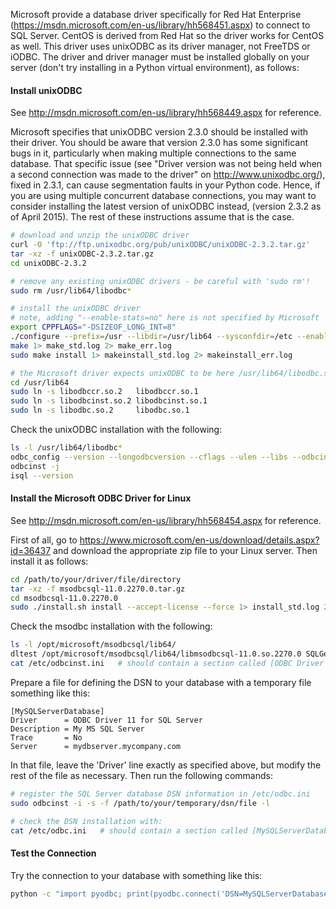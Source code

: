 Microsoft provide a database driver specifically for Red Hat Enterprise (https://msdn.microsoft.com/en-us/library/hh568451.aspx) to connect to SQL Server.  CentOS is derived from Red Hat so the driver works for CentOS as well.  This driver uses unixODBC as its driver manager, not FreeTDS or iODBC.  The driver and driver manager must be installed globally on your server (don't try installing in a Python virtual environment), as follows:

#### Install unixODBC

See http://msdn.microsoft.com/en-us/library/hh568449.aspx for reference.

Microsoft specifies that unixODBC version 2.3.0 should be installed with their driver.  You should be aware that version 2.3.0 has some significant bugs in it, particularly when making multiple connections to the same database. That specific issue (see "Driver version was not being held when a second connection was made to the driver" on http://www.unixodbc.org/), fixed in 2.3.1, can cause segmentation faults in your Python code. Hence, if you are using multiple concurrent database connections, you may want to consider installing the latest version of unixODBC instead, (version 2.3.2 as of April 2015). The rest of these instructions assume that is the case.
```bash
# download and unzip the unixODBC driver
curl -O 'ftp://ftp.unixodbc.org/pub/unixODBC/unixODBC-2.3.2.tar.gz'
tar -xz -f unixODBC-2.3.2.tar.gz
cd unixODBC-2.3.2

# remove any existing unixODBC drivers - be careful with 'sudo rm'!
sudo rm /usr/lib64/libodbc*

# install the unixODBC driver
# note, adding "--enable-stats=no" here is not specified by Microsoft
export CPPFLAGS="-DSIZEOF_LONG_INT=8"
./configure --prefix=/usr --libdir=/usr/lib64 --sysconfdir=/etc --enable-gui=no --enable-drivers=no --enable-iconv --with-iconv-char-enc=UTF8 --with-iconv-ucode-enc=UTF16LE --enable-stats=no 1> configure_std.log 2> configure_err.log
make 1> make_std.log 2> make_err.log
sudo make install 1> makeinstall_std.log 2> makeinstall_err.log

# the Microsoft driver expects unixODBC to be here /usr/lib64/libodbc.so.1, so add soft links to the '.so.2' files
cd /usr/lib64
sudo ln -s libodbccr.so.2   libodbccr.so.1
sudo ln -s libodbcinst.so.2 libodbcinst.so.1
sudo ln -s libodbc.so.2     libodbc.so.1
```
Check the unixODBC installation with the following:
```bash
ls -l /usr/lib64/libodbc*
odbc_config --version --longodbcversion --cflags --ulen --libs --odbcinstini --odbcini
odbcinst -j
isql --version
```

#### Install the Microsoft ODBC Driver for Linux

See http://msdn.microsoft.com/en-us/library/hh568454.aspx for reference.

First of all, go to https://www.microsoft.com/en-us/download/details.aspx?id=36437 and download the appropriate zip file to your Linux server.  Then install it as follows:

```bash
cd /path/to/your/driver/file/directory
tar -xz -f msodbcsql-11.0.2270.0.tar.gz
cd msodbcsql-11.0.2270.0
sudo ./install.sh install --accept-license --force 1> install_std.log 2> install_err.log
```

Check the msodbc installation with the following:

```bash
ls -l /opt/microsoft/msodbcsql/lib64/
dltest /opt/microsoft/msodbcsql/lib64/libmsodbcsql-11.0.so.2270.0 SQLGetInstalledDrivers
cat /etc/odbcinst.ini   # should contain a section called [ODBC Driver 11 for SQL Server]
```

Prepare a file for defining the DSN to your database with a temporary file something like this:    

```
[MySQLServerDatabase]
Driver      = ODBC Driver 11 for SQL Server
Description = My MS SQL Server
Trace       = No
Server      = mydbserver.mycompany.com
```
    
In that file, leave the 'Driver' line exactly as specified above, but modify the rest of the file as necessary.  Then run the following commands:

```bash
# register the SQL Server database DSN information in /etc/odbc.ini
sudo odbcinst -i -s -f /path/to/your/temporary/dsn/file -l

# check the DSN installation with:
cat /etc/odbc.ini   # should contain a section called [MySQLServerDatabase]
```

#### Test the Connection

Try the connection to your database with something like this:

```bash
python -c "import pyodbc; print(pyodbc.connect('DSN=MySQLServerDatabase;UID=myuid;PWD=mypwd'))"
```
